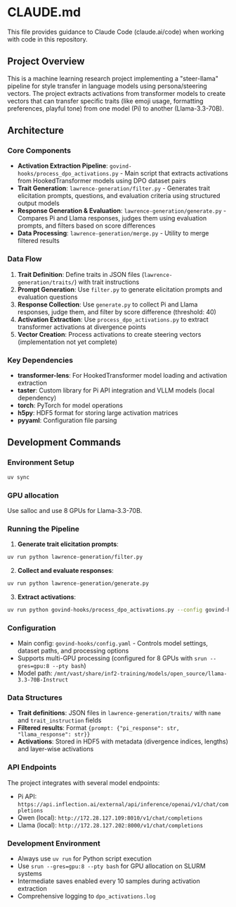 # CLAUDE.md

This file provides guidance to Claude Code (claude.ai/code) when working with code in this repository.

## Project Overview

This is a machine learning research project implementing a "steer-llama" pipeline for style transfer in language models using persona/steering vectors. The project extracts activations from transformer models to create vectors that can transfer specific traits (like emoji usage, formatting preferences, playful tone) from one model (Pi) to another (Llama-3.3-70B).

## Architecture

### Core Components

- **Activation Extraction Pipeline**: `govind-hooks/process_dpo_activations.py` - Main script that extracts activations from HookedTransformer models using DPO dataset pairs
- **Trait Generation**: `lawrence-generation/filter.py` - Generates trait elicitation prompts, questions, and evaluation criteria using structured output models
- **Response Generation & Evaluation**: `lawrence-generation/generate.py` - Compares Pi and Llama responses, judges them using evaluation prompts, and filters based on score differences
- **Data Processing**: `lawrence-generation/merge.py` - Utility to merge filtered results

### Data Flow

1. **Trait Definition**: Define traits in JSON files (`lawrence-generation/traits/`) with trait instructions
2. **Prompt Generation**: Use `filter.py` to generate elicitation prompts and evaluation questions
3. **Response Collection**: Use `generate.py` to collect Pi and Llama responses, judge them, and filter by score difference (threshold: 40)
4. **Activation Extraction**: Use `process_dpo_activations.py` to extract transformer activations at divergence points
5. **Vector Creation**: Process activations to create steering vectors (implementation not yet complete)

### Key Dependencies

- **transformer-lens**: For HookedTransformer model loading and activation extraction
- **taster**: Custom library for Pi API integration and VLLM models (local dependency)
- **torch**: PyTorch for model operations
- **h5py**: HDF5 format for storing large activation matrices
- **pyyaml**: Configuration file parsing

## Development Commands

### Environment Setup
```bash
uv sync
```

### GPU allocation

Use salloc and use 8 GPUs for Llama-3.3-70B.

### Running the Pipeline

1. **Generate trait elicitation prompts**:
```bash
uv run python lawrence-generation/filter.py
```

2. **Collect and evaluate responses**:
```bash
uv run python lawrence-generation/generate.py
```

3. **Extract activations**:
```bash
uv run python govind-hooks/process_dpo_activations.py --config govind-hooks/config.yaml
```

### Configuration

- Main config: `govind-hooks/config.yaml` - Controls model settings, dataset paths, and processing options
- Supports multi-GPU processing (configured for 8 GPUs with `srun --gres=gpu:8 --pty bash`)
- Model path: `/mnt/vast/share/inf2-training/models/open_source/llama-3.3-70B-Instruct`

### Data Structures

- **Trait definitions**: JSON files in `lawrence-generation/traits/` with `name` and `trait_instruction` fields
- **Filtered results**: Format `{prompt: {"pi_response": str, "llama_response": str}}`
- **Activations**: Stored in HDF5 with metadata (divergence indices, lengths) and layer-wise activations

### API Endpoints

The project integrates with several model endpoints:
- Pi API: `https://api.inflection.ai/external/api/inference/openai/v1/chat/completions`
- Qwen (local): `http://172.28.127.109:8010/v1/chat/completions`
- Llama (local): `http://172.28.127.202:8000/v1/chat/completions`

### Development Environment

- Always use `uv run` for Python script execution
- Use `srun --gres=gpu:8 --pty bash` for GPU allocation on SLURM systems
- Intermediate saves enabled every 10 samples during activation extraction
- Comprehensive logging to `dpo_activations.log`